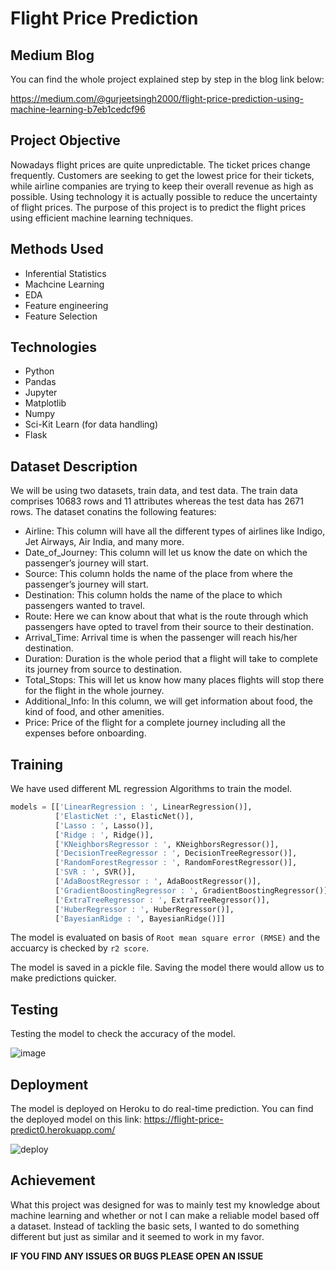 # Flight Price Prediction

## Medium Blog
You can find the whole project explained step by step in the blog link below:

https://medium.com/@gurjeetsingh2000/flight-price-prediction-using-machine-learning-b7eb1cedcf96

## Project Objective
Nowadays flight prices are quite unpredictable. The ticket prices change frequently. Customers are seeking to get the lowest price for their tickets, while airline companies are trying to keep their overall revenue as high as possible. Using technology it is actually possible to reduce the uncertainty of flight prices. The purpose of this project is to predict the flight prices using efficient machine learning techniques.

## Methods Used
* Inferential Statistics
* Machcine Learning
* EDA
* Feature engineering
* Feature Selection

## Technologies
* Python
* Pandas
* Jupyter
* Matplotlib
* Numpy
* Sci-Kit Learn (for data handling)
* Flask

## Dataset Description
We will be using two datasets, train data, and test data. The train data comprises 10683 rows and 11 attributes whereas the test data has 2671 rows. The dataset conatins the following features:

 - Airline: This column will have all the different types of airlines like Indigo, Jet Airways, Air India, and many more.
 - Date_of_Journey: This column will let us know the date on which the passenger’s journey will start.
 - Source: This column holds the name of the place from where the passenger’s journey will start.
 - Destination: This column holds the name of the place to which passengers wanted to travel.
 - Route: Here we can know about that what is the route through which passengers have opted to travel from their source to their destination.
 - Arrival_Time: Arrival time is when the passenger will reach his/her destination.
 - Duration: Duration is the whole period that a flight will take to complete its journey from source to destination.
 - Total_Stops: This will let us know how many places flights will stop there for the flight in the whole journey.
 - Additional_Info: In this column, we will get information about food, the kind of food, and other amenities.
 - Price: Price of the flight for a complete journey including all the expenses before onboarding.

## Training 
We have used different ML regression Algorithms to train the model.

```python
models = [['LinearRegression : ', LinearRegression()],
          ['ElasticNet :', ElasticNet()],
          ['Lasso : ', Lasso()],
          ['Ridge : ', Ridge()],
          ['KNeighborsRegressor : ', KNeighborsRegressor()],
          ['DecisionTreeRegressor : ', DecisionTreeRegressor()],
          ['RandomForestRegressor : ', RandomForestRegressor()],
          ['SVR : ', SVR()],
          ['AdaBoostRegressor : ', AdaBoostRegressor()],
          ['GradientBoostingRegressor : ', GradientBoostingRegressor()],
          ['ExtraTreeRegressor : ', ExtraTreeRegressor()],
          ['HuberRegressor : ', HuberRegressor()],
          ['BayesianRidge : ', BayesianRidge()]]
```

The model is evaluated on basis of `Root mean square error (RMSE)` and the accuarcy is checked by `r2 score`.

The model is saved in a pickle file. Saving the model there would allow us to make predictions quicker.

## Testing
Testing the model to check the accuracy of the model.

![image](https://user-images.githubusercontent.com/84326897/180405804-2333eb14-c37b-4c5e-8ea6-dc6c2ff13327.png)

## Deployment
The model is deployed on Heroku to do real-time prediction. You can find the deployed model on this link: https://flight-price-predict0.herokuapp.com/

![deploy](https://user-images.githubusercontent.com/84326897/180394984-642b7a23-4612-467b-adcb-b5b0aac32f93.png)

## Achievement
What this project was designed for was to mainly test my knowledge about machine learning and whether or not I can make a reliable model based off a dataset. Instead of tackling the basic sets, I wanted to do something different but just as similar and it seemed to work in my favor.

**IF YOU FIND ANY ISSUES OR BUGS PLEASE OPEN AN ISSUE**
